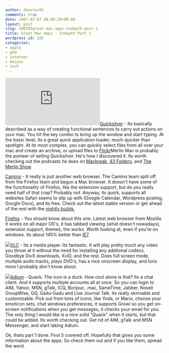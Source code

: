 ```yaml
---
author: domster83
comments: true
date: 2007-03-07 08:09:20+00:00
layout: post
slug: 200703great-mac-apps-indepth-part-1
title: Great Mac Apps - Indepth Part 1
wordpress_id: 185
categories:
- apple
- gtd
- internet
- macosx
- tech
---
```


![](http://docs.blacktree.com/lib/exe/fetch.php?w=&h=&cache=cache&media=http%3A%2F%2Fwww.blacktree.com%2Fapps%2Fquicksilver%2Fimages%2FQSLight.gif)[Quicksilver](http://quicksilver.blacktree.com) - Its basically described as a way of creating functional sentences to carry out actions on your mac. You hit the key combo to bring up the window and start typing. At the basic level, its a great quick application loader, much quicker than spotlight. At its most complex, you can quickly select files from all over your mac and create an archive, or upload files to [Flickr](http://www.flickr.com)Merlin Man is probably the poineer of selling Quicksilver. He's how I discovered it. Its worth checking out the podcasts he does on [Macbreak](http://www.twit.tv/mb12),[ 43 Folders](http://www.43folders.com), and [The Merlin Show](http://www.themerlinshow.com)




[Camino](http://www.caminobrowser.org) - It really is just another web browser. The Camino team split off from the Firefox team and begun a Mac browser. It doesn't have some of the functionality of Firefox, like the extension support, but do you really need half of that crap? Probably not. Anyway, its quick, supports all websites Safari seems to slip up with (Google Calendar, Wordpress posting, Google Docs), and its free. Check out the latest stable version or get ahead of the rest with the [nightly builds. ](http://www.caminobrowser.org/development/)




[Firefox](http://www.getfirefox.com) - You should know about this one. Latest web browser from Mozilla. It works on all major OS's, it has tabbed viewing (what doesn't nowadays), extension support, themes, the works. Worth looking at, even if you're on windows. Its about 145% better than [IE7](http://www.acmetutorials.com/hate-ie7-find-out-how-to-remove-it)




[![](http://www.videolan.org/images/screenshots/vlc-osx.jpg)](http://www.videolan.org)[VLC](http://www.videolan.org) - Its a media player. Its fantastic. It will play pretty much any video you throw at it without the need for installing any additonal codecs. Goodbye DivX downloads, XviD, and the rest. Does full screen mode, multiple audio tracks, plays DVD's, has a nice onscreen display, and tons more I probably don't know about.




[![](http://www.adiumx.com/images/logo.png)](http://www.adiumx.com)[Adium](http://www.adiumx.com) - Quack. The icon is a duck. How cool alone is that? Its a chat client. And it supports multiple accounts all at once. So you can login to AIM, Yahoo, MSN, gTalk, ICQ, Bonjour, .mac, SameTime, Jabber, Novell GroupWise, QQ, Gadu-Gadu and Live Journal Talk. Its really skinnable and customizable. Pick out from tons of icons, like Yoda, or Mario, choose your emoticon sets, chat windows preferences, it supports Growl so you get on-screen notifications when you get messages, it checks your email for you. The only thing I would like is a nice solid "Quack" when it starts, but that could be added. Its worth checking out. Get rid of AIM, gTalk and MSN Messenger, and start taking Adium.




Ok, thats part 1 done. First 5 covered off. Hopefully that gives you some information about the apps. So check them out and if you like them, spread the word.
